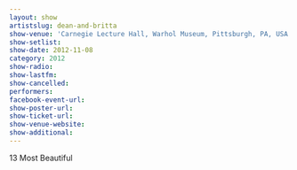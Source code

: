 ```yaml
---
layout: show
artistslug: dean-and-britta
show-venue: 'Carnegie Lecture Hall, Warhol Museum, Pittsburgh, PA, USA'
show-setlist: 
show-date: 2012-11-08
category: 2012
show-radio: 
show-lastfm: 
show-cancelled: 
performers: 
facebook-event-url: 
show-poster-url: 
show-ticket-url: 
show-venue-website: 
show-additional: 
---
```


13 Most Beautiful